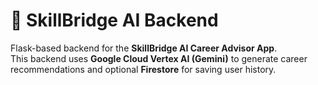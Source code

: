 # 🚀 SkillBridge AI Backend

Flask-based backend for the **SkillBridge AI Career Advisor App**.  
This backend uses **Google Cloud Vertex AI (Gemini)** to generate career recommendations and optional **Firestore** for saving user history.


